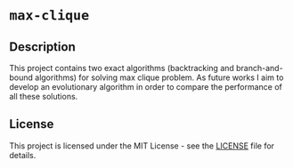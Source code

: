# `max-clique`

## Description

This project contains two exact algorithms (backtracking and branch-and-bound algorithms) for solving max clique problem.
As future works I aim to develop an evolutionary algorithm in order to compare the performance of all these solutions.

## License

This project is licensed under the MIT License - see the [LICENSE](LICENSE)
file for details.
